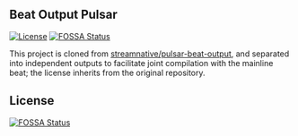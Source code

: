## Beat Output Pulsar

[![License](https://img.shields.io/badge/License-Apache%202.0-blue.svg)](https://www.apache.org/licenses/LICENSE-2.0)
[![FOSSA Status](https://app.fossa.io/api/projects/git%2Bgithub.com%2Fdouglarek%2Fbeat-pulsar-output.svg?type=shield)](https://app.fossa.io/projects/git%2Bgithub.com%2Fdouglarek%2Fbeat-pulsar-output?ref=badge_shield)

This project is cloned from [streamnative/pulsar-beat-output](https://github.com/streamnative/pulsar-beat-output), and separated into independent outputs to facilitate joint compilation with the mainline beat; the license inherits from the original repository.

## License
[![FOSSA Status](https://app.fossa.io/api/projects/git%2Bgithub.com%2Fdouglarek%2Fbeat-pulsar-output.svg?type=large)](https://app.fossa.io/projects/git%2Bgithub.com%2Fdouglarek%2Fbeat-pulsar-output?ref=badge_large)

